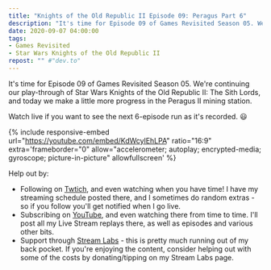 ```yaml
---
title: "Knights of the Old Republic II Episode 09: Peragus Part 6"
description: "It's time for Episode 09 of Games Revisited Season 05. We're continuing our play-through of Star Wars Knights of the Old Republic II: The Sith Lords, and today we make a little more progress in the Peragus II mining station."
date: 2020-09-07 04:00:00
tags:
- Games Revisited
- Star Wars Knights of the Old Republic II
repost: "" #"dev.to"
---
```


It's time for Episode 09 of Games Revisited Season 05. We're continuing our play-through of Star Wars Knights of the Old Republic II: The Sith Lords, and today we make a little more progress in the Peragus II mining station.

Watch live if you want to see the next 6-episode run as it's recorded. :smiley:
<!--more-->

{% include responsive-embed url="https://youtube.com/embed/KdWcylEhLPA" ratio="16:9" extra='frameborder="0" allow="accelerometer; autoplay; encrypted-media; gyroscope; picture-in-picture" allowfullscreen' %}

Help out by:
 * Following on [Twtich](https://twitch.tv/AnonJr_Live), and even watching when you have time! I have my streaming schedule posted there, and I sometimes do random extras - so if you follow you'll get notified when I go live.
 * Subscribing on [YouTube](http://www.youtube.com/channel/UCXafqhKHbkSUIrq0LAuu0tw), and even watching there from time to time. I'll post all my Live Stream replays there, as well as episodes and various other bits.
 * Support through [Stream Labs](https://streamlabs.com/anonjr_live) - this is pretty much running out of my back pocket. If you're enjoying the content, consider helping out with some of the costs by donating/tipping on my Stream Labs page.